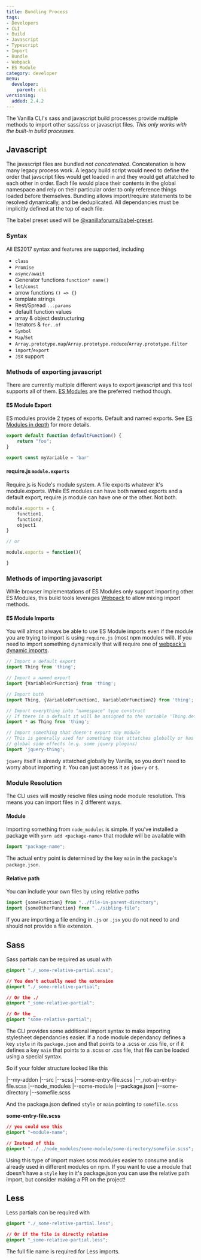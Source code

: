 ```yaml
---
title: Bundling Process
tags:
- Developers
- CLI
- Build
- Javascript
- Typescript
- Import
- Bundle
- Webpack
- ES Module
category: developer
menu:
  developer:
    parent: cli
versioning:
  added: 2.4.2
---
```


The Vanilla CLI's sass and javascript build processes provide multiple methods to import other sass/css or javascript files. *This only works with the built-in build processes.*

## Javascript

The javascript files are bundled *not concatenated*. Concatenation is how many legacy process work. A legacy build script would need to define the order that javscript files would get loaded in and they would get attatched to each other in order. Each file would place their contents in the global namespace and rely on their particular order to only reference things loaded before themselves. Bundling allows import/require statements to be resolved dynamically, and be deduplicated. All dependancies must be implicitly defined at the top of each file.

The babel preset used will be [@vanillaforums/babel-preset](https://github.com/vanilla/babel-preset).

### Syntax

All ES2017 syntax and features are supported, including 

- `class`
- `Promise`
- `async/await`
- Generator functions `function* name()`
- `let`/`const`
- arrow functions `() => {}`
- template strings
- Rest/Spread `...params`
- default function values
- array & object destructuring
- Iterators & `for..of`
- `Symbol`
- `Map`/`Set`
- `Array.prototype.map`/`Array.prototype.reduce`/`Array.prototype.filter`
- `import`/`export`
- `JSX` support

### Methods of exporting javascript

There are currently multiple different ways to export javascript and this tool supports all of them. [ES Modules](https://hacks.mozilla.org/2015/08/es6-in-depth-modules/) are the preferred method though.

#### ES Module Export

ES modules provide 2 types of exports. Default and named exports. See [ES Modules in depth](https://hacks.mozilla.org/2015/08/es6-in-depth-modules/) for more details.

```js
export default function defaultFunction() {
    return "foo";
}

export const myVariable = 'bar'
```

#### require.js `module.exports`

Require.js is Node's module system. A file exports whatever it's module.exports. While ES modules can have both named exports and a default export, require.js module can have one or the other. Not both.

```js
module.exports = {
    function1,
    function2,
    object1
}

// or

module.exports = function(){

}
```

### Methods of importing javascript

While browser implementations of ES Modules only support importing other ES Modules, this build tools leverages [Webpack](https://github.com/webpack/webpack) to allow mixing import methods.

#### ES Module Imports
You will almost always be able to use ES Module imports even if the module you are trying to import is using `require.js` (most npm modules will). If you need to import something dynamically that will require one of [webpack's dynamic imports](https://webpack.js.org/guides/code-splitting/).

```js
// Import a default export
import Thing from 'thing';

// Import a named export
import {VariableOrFunction} from 'thing';

// Import both
import Thing, {VariableOrFunction1, VariableOrFunction2} from 'thing';

// Import everything into "namespace" type construct
// If there is a default it will be assigned to the variable 'Thing.default'
import * as Thing from 'thing';

// Import something that doesn't export any module
// This is generally used for something that attatches globally or has
// global side effects (e.g. some jquery plugins)
import 'jquery-thing';
```

`jquery` itself is already attatched globally by Vanilla, so you don't need to worry about importing it. You can just access it as `jQuery` or `$`.

### Module Resolution

The CLI uses will mostly resolve files using node module resolution. This means you can import files in 2 different ways.

#### Module

Importing something from `node_modules` is simple. If you've installed a package with `yarn add <package-name>` that module will be available with 

```js
import "package-name";
```

The actual entry point is determined by the key `main` in the package's `package.json`. 

#### Relative path

You can include your own files by using relative paths

```js
import {someFunction} from "../file-in-parent-directory";
import {someOtherFunction} from "../sibling-file";
```

If you are importing a file ending in `.js` or `.jsx` you do not need to and should not provide a file extension.

## Sass

Sass partials can be required as usual with

```css
@import "./_some-relative-partial.scss";

// You don't actually need the extension
@import "./_some-relative-partial";

// Or the ./
@import "_some-relative-partial";

// Or the _
@import "some-relative-partial";
```

The CLI provides some additional import syntax to make importing stylesheet dependancies easier. If a node module dependancy defines a key `style` in its `package.json` and that points to a .scss or .css file, or if it defines a key `main` that points to a .scss or .css file, that file can be loaded using a special syntax.

So if your folder structure looked like this

|--my-addon
   |--src
      |--scss
         |--some-entry-file.scss
         |--_not-an-entry-file.scss
   |--node_modules
      |--some-module
         |--package.json
         |--some-directory
            |--somefile.scss

And the package.json defined `style` or `main` pointing to `somefile.scss`

**some-entry-file.scss**
```css
// you could use this
@import "~module-name";

// Instead of this
@import "../../node_modules/some-module/some-directory/somefile.scss";
```

Using this type of import makes scss modules easier to consume and is already used in different modules on npm. If you want to use a module that doesn't have a `style` key in it's package.json you can use the relative path import, but consider making a PR on the project!

## Less

Less partials can be required with

```css
@import "./_some-relative-partial.less";

// Or if the file is directly relative
@import "_some-relative-partial.less";
```

The full file name is required for Less imports.
